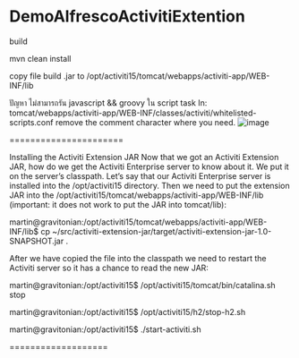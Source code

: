 # DemoAlfrescoActivitiExtention

build 

mvn clean install

copy file build .jar to /opt/activiti15/tomcat/webapps/activiti-app/WEB-INF/lib

ปัญหา ไม่สามารถรัน javascript && groovy ใน script task
In: tomcat/webapps/activiti-app/WEB-INF/classes/activiti/whitelisted-scripts.conf remove the comment character where you need.
![image](https://user-images.githubusercontent.com/88300114/145548657-e9d457e0-f677-4491-8e02-1428afc81e9f.png)


======================


Installing the Activiti Extension JAR
Now that we got an Activiti Extension JAR, how do we get the Activiti Enterprise server to know about it. We put it on the server’s classpath. Let’s say that our Activiti Enterprise server is installed into the /opt/activiti15 directory. Then we need to put the extension JAR into the /opt/activiti15/tomcat/webapps/activiti-app/WEB-INF/lib (important: it does not work to put the JAR into tomcat/lib):

 

martin@gravitonian:/opt/activiti15/tomcat/webapps/activiti-app/WEB-INF/lib$ cp ~/src/activiti-extension-jar/target/activiti-extension-jar-1.0-SNAPSHOT.jar .

 

After we have copied the file into the classpath we need to restart the Activiti server so it has a chance to read the new JAR:

 

martin@gravitonian:/opt/activiti15$ /opt/activiti15/tomcat/bin/catalina.sh stop

martin@gravitonian:/opt/activiti15$ /opt/activiti15/h2/stop-h2.sh

martin@gravitonian:/opt/activiti15$ ./start-activiti.sh

===================
 
